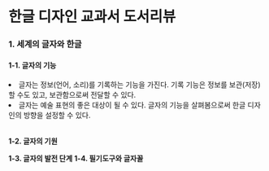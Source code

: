 <h1>한글 디자인 교과서 도서리뷰</h1>

<h3>1. 세계의 글자와 한글</h3>
<h4>1-1. 글자의 기능</h4>
<li>글자는 정보(언어, 소리)를 기록하는 기능을 가진다. 기록 기능은 정보를 보관(저장)할 수도 있고, 보관함으로써 전달할 수 있다.</li>
<li>글자는 예술 표현의 좋은 대상이 될 수 있다. 글자의 기능을 살펴봄으로써 한글 디자인의 방향을 설정할 수 있다.</li> 

<br>

<b>1-2. 글자의 기원</b>


<b>1-3. 글자의 발전 단계</b>
<b>1-4. 필기도구와 글자꼴</b>